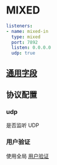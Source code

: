 # MIXED

```{.yaml linenums="1"}
listeners:
- name: mixed-in
  type: mixed
  port: 7892
  listen: 0.0.0.0
  udp: true
```

## [通用字段](./index.md)

## 协议配置

### udp

是否监听 UDP

### 用户验证

使用全局 [用户验证](../../general.md/#_2)
